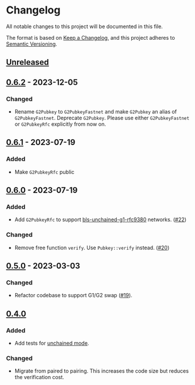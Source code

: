 # Changelog

All notable changes to this project will be documented in this file.

The format is based on [Keep a Changelog](https://keepachangelog.com/en/1.0.0/),
and this project adheres to [Semantic Versioning](https://semver.org/spec/v2.0.0.html).

## [Unreleased]

## [0.6.2] - 2023-12-05

### Changed

- Rename `G2Pubkey` to `G2PubkeyFastnet` and make `G2Pubkey` an alias of `G2PubkeyFastnet`.
  Deprecate `G2Pubkey`. Please use either `G2PubkeyFastnet` or `G2PubkeyRfc` explicitly from now on.

## [0.6.1] - 2023-07-19

### Added

- Make `G2PubkeyRfc` public

## [0.6.0] - 2023-07-19

### Added

- Add `G2PubkeyRfc` to support [bls-unchained-g1-rfc9380](https://github.com/drand/drand/pull/1249) networks. ([#22])

[#22]: https://github.com/noislabs/drand-verify/pull/22

### Changed

- Remove free function `verify`. Use `Pubkey::verify` instead. ([#20])

[#20]: https://github.com/noislabs/drand-verify/issues/20

## [0.5.0] - 2023-03-03

### Changed

- Refactor codebase to support G1/G2 swap ([#19]).

[#19]: https://github.com/noislabs/drand-verify/pull/19

## [0.4.0]

### Added

- Add tests for [unchained mode](https://drand.love/blog/2022/02/21/multi-frequency-support-and-timelock-encryption-capabilities/).

### Changed

- Migrate from paired to pairing.
  This increases the code size but reduces the verification cost.

[unreleased]: https://github.com/noislabs/drand-verify/compare/v0.6.2...HEAD
[0.6.2]: https://github.com/noislabs/drand-verify/compare/v0.6.1...v0.6.2
[0.6.1]: https://github.com/noislabs/drand-verify/compare/v0.6.0...v0.6.1
[0.6.0]: https://github.com/noislabs/drand-verify/compare/v0.5.0...v0.6.0
[0.5.0]: https://github.com/noislabs/drand-verify/compare/v0.4.0...v0.5.0
[0.4.0]: https://github.com/noislabs/drand-verify/compare/v0.3.0...v0.4.0
